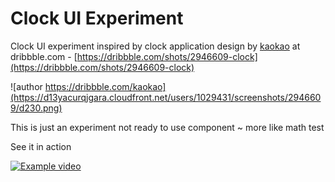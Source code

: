 # Clock UI Experiment
Clock UI experiment inspired by clock application design by [kaokao](https://dribbble.com/kaokao) at dribbble.com - [https://dribbble.com/shots/2946609-clock](https://dribbble.com/shots/2946609-clock)

![author https://dribbble.com/kaokao](https://d13yacurqjgara.cloudfront.net/users/1029431/screenshots/2946609/d230.png)

This is just an experiment not ready to use component ~ more like math test

See it in action 

[![Example video](http://img.youtube.com/vi/3rTBzhEieYE/0.jpg)](http://www.youtube.com/watch?v=3rTBzhEieYE)
